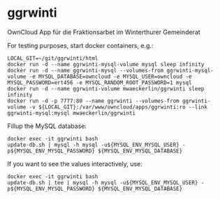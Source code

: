 # ggrwinti
OwnCloud App für die Fraktionsarbet im Winterthurer Gemeinderat

For testing purposes, start docker containers, e.g.:

    LOCAL_GIT=~/git/ggrwinti/html
    docker run -d --name ggrwinti-mysql-volume mysql sleep infinity
    docker run -d --name ggrwinti-mysql --volumes-from ggrwinti-mysql-volume -e MYSQL_DATABASE=owncloud -e MYSQL_USER=owncloud -e MYSQL_PASSWORD=ert456 -e MYSQL_RANDOM_ROOT_PASSWORD=1 mysql
    docker run -d --name ggrwinti-volume mwaeckerlin/ggrwinti sleep infinity
    docker run -d -p 7777:80 --name ggrwinti --volumes-from ggrwinti-volume -v ${LOCAL_GIT}:/var/www/owncloud/apps/ggrwinti:ro --link ggrwinti-mysql:mysql mwaeckerlin/ggrwinti

Fillup the MySQL database:

    docker exec -it ggrwinti bash
    update-db.sh | mysql -h mysql -u${MYSQL_ENV_MYSQL_USER} -p${MYSQL_ENV_MYSQL_PASSWORD} ${MYSQL_ENV_MYSQL_DATABASE}

If you want to see the values interactively, use:

    docker exec -it ggrwinti bash
    update-db.sh | tee | mysql -h mysql -u${MYSQL_ENV_MYSQL_USER} -p${MYSQL_ENV_MYSQL_PASSWORD} ${MYSQL_ENV_MYSQL_DATABASE}
